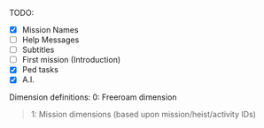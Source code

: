 TODO:
- [x] Mission Names
- [ ] Help Messages
- [ ] Subtitles
- [ ] First mission (Introduction)
- [x] Ped tasks
- [x] A.I.

Dimension definitions:
0: Freeroam dimension
>1: Mission dimensions (based upon mission/heist/activity IDs)
